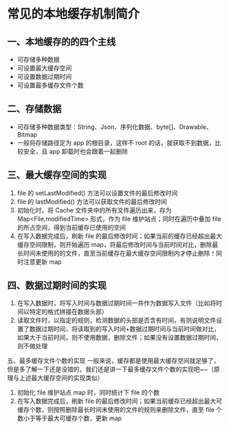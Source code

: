 
# 常见的本地缓存机制简介
## 一、本地缓存的的四个主线
- 可存储多种数据
- 可设置最大缓存空间
- 可设置数据过期时间
- 可设置最多缓存文件个数

## 二、存储数据
- 可存储多种数据类型：String、Json、序列化数据、byte[]、Drawable、Bitmap
- 一般将存储路径定为 app 的根目录，这样不 root 的话，就获取不到数据，比较安全，且 app 卸载时也会跟着一起删除

## 三、最大缓存空间的实现
1. file 的 setLastModified() 方法可以设置文件的最后修改时间
2. file 的 lastModified() 方法可以获取文件的最后修改时间
3. 初始化时，将 Cache 文件夹中的所有文件遍历出来，存为 Map<File,modifiedTime> 形式，作为 file 维护站点；同时在遍历中叠加 file 的所占空间，得到当前缓存已使用的空间
4. 在写入数据完成后，刷新 file 的最后修改时间；如果当前的缓存已经超出最大缓存空间限制，则开始遍历 map，将最后修改时间与当前时间对比，删除最长时间未使用的的文件，直至当前缓存在最大缓存空间限制内才停止删除！同时注意更新 map

## 四、数据过期时间的实现
1. 在写入数据时，将写入时间与数据过期时间一并作为数据写入文件（比如将时间以特定的格式拼接在数据头部）
2. 读取文件时，以指定的规则，检测数据的头部是否含有时间，有则说明文件设置了数据过期时间，将读取到的写入时间+数据过期时间与当前时间做对比，如果大于当前时间，则不使用数据，删除文件；如果没有设置数据过期时间，则不做处理

五、最多缓存文件个数的实现
一般来说，缓存都是使用最大缓存空间就足够了，但是多了解一下还是没错的，我们还是讲一下最多缓存文件个数的实现吧~~（原理与上述最大缓存空间的实现类似）
1. 初始化 file 维护站点 map 时，同时统计下 file 的个数
2. 在写入数据完成后，刷新 file 的最后修改时间；如果当前缓存已经超出最大可缓存个数，则按照删除最长时间未使用的文件的规则来删除文件，直至 file 个数小于等于最大可缓存个数，更新 map

